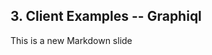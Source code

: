 ##  3. Client Examples -- Graphiql <!-- .element: data-theme="ka-content" -->

This is a new Markdown slide
